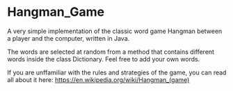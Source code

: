 # Hangman_Game

A very simple implementation of the classic word game Hangman between a player and the computer, written in Java.

The words are selected at random from a method that contains different words inside the class Dictionary. Feel free to add your own words.

If you are unffamiliar with the rules and strategies of the game, you can read all about it here:
https://en.wikipedia.org/wiki/Hangman_(game) 

